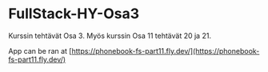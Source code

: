 # FullStack-HY-Osa3

Kurssin tehtävät Osa 3. Myös kurssin Osa 11 tehtävät 20 ja 21.

App can be ran at [https://phonebook-fs-part11.fly.dev/](https://phonebook-fs-part11.fly.dev/)